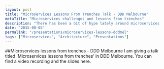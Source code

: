 ```yaml
---
layout: post
title: "Microservices Lessons From Trenches Talk - DDD Melbourne"
metaTitle: "Microservices challenges and lessons from trenches"
description: "There has been a bit of hype lately around microservices. You go to conferences and read blogs and all you hear is how awesome microservices architecture is. This talk is about challenges of microservices. It's about things you don't normally hear when developers talk about microservices. I hope that by highlighting these challenges, you weigh the challenges and cost of microservices against its benefits before you pick it for your next project."
date: "2015-08-05"
permalink: "/presentations/microservices-lessons-dddmel"
tags: ["Microservices", "Architecture", "Presentations"]
---
```


##Microservices lessons from trenches - DDD Melbourne
I am giving a talk titled 'Microservices lessons from trenches' in DDD Melbourne. You can find a video recording and the slides here.
